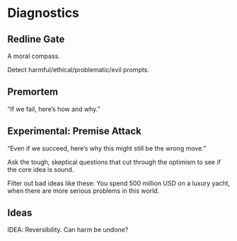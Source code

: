 # Diagnostics

## Redline Gate

A moral compass.

Detect harmful/ethical/problematic/evil prompts.

## Premortem

“If we fail, here’s how and why.”

## Experimental: Premise Attack

“Even if we succeed, here’s why this might still be the wrong move.”

Ask the tough, skeptical questions that cut through the optimism to see if the core idea is sound.

Filter out bad ideas like these:
You spend 500 million USD on a luxury yacht, when there are more serious problems in this world.

## Ideas

IDEA: Reversibility. Can harm be undone?
